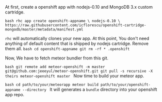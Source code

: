 At first, create a openshift app with nodejs-0.10 and MongoDB 3.x custom cartridge.

`bash
rhc app create openshift-appname \
  nodejs-0.10 \
  https://raw.githubusercontent.com/icflorescu/openshift-cartridge-mongodb/master/metadata/manifest.yml
`

`rhc` will automatically clones your new app.
At this point, You don't need anything of default content that is shipped by nodejs cartridge.
Remove them all.
`bash
cd openshift-appname
git rm -rf * .openshift
`

Now, We have to fetch meteor bundler from this git.

`bash
git remote add meteor-openshift -m master git@github.com:jeeeyul/meteor-openshift.git
git pull -s recursive -X theirs meteor-openshift master
`
Now time to build your meteor app.

`bash
cd path/to/your/meteorapp
meteor build path/to/your/openshift-appname --directory
`
It will generates a `bundle` directory into your openshift app repo.

